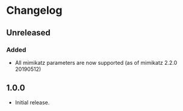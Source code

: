 # Changelog

## Unreleased

### Added
- All mimikatz parameters are now supported (as of mimikatz 2.2.0 20190512)

## 1.0.0
- Initial release.
